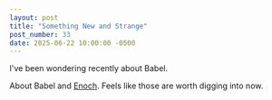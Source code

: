 ```yaml
---
layout: post
title: "Something New and Strange"
post_number: 33
date: 2025-06-22 10:00:00 -0500
---
```


I've been wondering recently about Babel.

About Babel and [Enoch](https://en.wikipedia.org/wiki/Book_of_Enoch). Feels like those are worth digging into now.